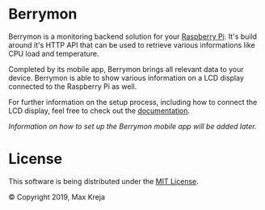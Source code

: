# Berrymon

Berrymon is a monitoring backend solution for your [Raspberry Pi](https://www.raspberrypi.org). 
It's build around it's HTTP API that can be used to retrieve various informations like
CPU load and temperature.

Completed by its mobile app, Berrymon brings all relevant data to your device.
Berrymon is able to show various information on a LCD display connected to the Raspberry Pi as well.

For further information on the setup process, including how to connect the LCD display, feel free to check out the [documentation](https://maxkreja.github.io/berrymon/).

*Information on how to set up the Berrymon mobile app will be added later.*

# License

This software is being distributed under the [MIT License](LICENSE.md).

© Copyright 2019, Max Kreja